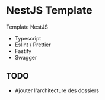 # NestJS Template
Template NestJS

- Typescript
- Eslint / Prettier
- Fastify
- Swagger

## TODO
- Ajouter l'architecture des dossiers